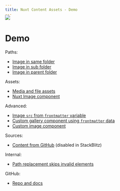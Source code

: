 ```yaml
---
title: Nuxt Content Assets - Demo
---
```


<img src="splash.png" style="margin: -20px 0">

# Demo

Paths:

- [Image in same folder](paths/italian-bean-stew)
- [Image in sub folder](paths/pesto-salmon-lentils)
- [Image in parent folder](paths/sicilian-fish-stew)

Assets:

- [Media and file assets](assets)
- [Nuxt Image component](assets/nuxt-image.md)

Advanced:

- [Image `src` from `frontmatter` variable](advanced/frontmatter)
- [Custom gallery component using `frontmatter` data](advanced/gallery) 
- [Custom image component](advanced/component)

Sources:

- [Content from GitHub](external) (disabled in StackBlitz)

Internal:

- [Path replacement skips invalid elements](internal/traversal)

GitHub:

- [Repo and docs](https://github.com/davestewart/nuxt-content-assets)
